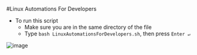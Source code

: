 #Linux Automations For Developers
* To run this script
  * Make sure you are in the same directory of the file
  * Type `bash LinuxAutomationsForDevelopers.sh`, then press `Enter ↵`

![image](https://user-images.githubusercontent.com/58489322/150685998-8272569b-fae5-4559-aaa9-bfecc0b6a665.png)
